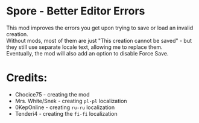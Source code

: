 # Spore - Better Editor Errors
This mod improves the errors you get upon trying to save or load an invalid creation.  
Without mods, most of them are just "This creation cannot be saved" - but they still use separate locale text, allowing me to replace them.  
Eventually, the mod will also add an option to disable Force Save.


# Credits:
- Chocice75 - creating the mod
- Mrs. White/Snek - creating `pl-pl` localization
- 0KepOnline - creating `ru-ru` localization
- Tenderi4 - creating the `fi-fi` localization
